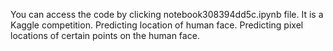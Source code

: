 You can access the code by clicking notebook308394dd5c.ipynb file.
It is a Kaggle competition. Predicting location of human face. Predicting pixel locations of certain points on the human face.
